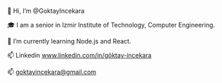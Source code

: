 👋 Hi, I’m @GoktayIncekara  

🎓 I am a senior in Izmir Institute of Technology, Computer Engineering.  

🌱 I’m currently learning Node.js and React.  

📫 Linkedin www.linkedin.com/in/göktay-incekara  

📫 goktayincekara@gmail.com
